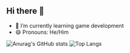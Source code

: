 ## Hi there 👋

- 🌱 I’m currently learning game development
- 😄 Pronouns: He/Him

![Anurag's GitHub stats](https://github-readme-stats.vercel.app/api?username=oJonasRtz&show_icons=true&theme=radical)
![Top Langs](https://github-readme-stats.vercel.app/api/top-langs/?username=oJonasRtz&hide=Yacc&layout=compact)
